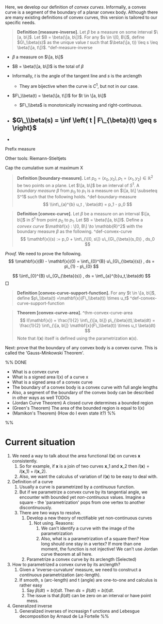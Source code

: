 Here, we develop our definition of *convex curves*. Informally, a convex curve is a segment of the boundary of a planar convex body. Although there are many existing definitions of convex curves, this version is tailored to our specific needs.

 > 
 > **Definition \[measure-inverse\].** Let $\beta$ be a measure on some interval $\[a, b\]$. Let $B = \beta(\[a, b\])$. For any $s \in \[0, B\]$, define $G\_\\beta(s)$ as the unique value $t$ such that $\beta(\[a, t)) \leq s \leq \beta(\[a, t\])$. ^def-measure-inverse

* $\beta$ a measure on $\[a, b\]$
* $B = \beta(\[a, b\])$ is the total of $\beta$ 
* Informally, $t$ is the angle of the tangent line and $s$ is the arclength
  * They are bijective when the curve is $C^1$, but not in our case.
* $F\_\\beta(t) = \beta(\[a, t\])$ for $t \in \[a, b\]$
  * $F\_\\beta$ is monotonically increasing and right-continuous.
* ## $G\_\\beta(s) = \inf \left{ t | F\_{\beta}(t) \geq s \right}$

* 

Prefix measure

Other tools: Riemann-Stieltjets

Cap the cumulative sum at maximum X

 > 
 > **Definition \[boundary-measure\].** Let $p_0 = (x_0, y_0), p_1 = (x_1, y_2) \in \mathbb{R}^2$ be two points on a plane. Let $\[a, b\]$ be an interval of $S^1$. A *boundary measure* $\beta$ from $p_0$ to $p_1$ is a measure on $\[a, b\] \subseteq S^1$ such that the following holds. ^def-boundary-measure
 > $$
 > \\int\_{a}^{b} u_t , \beta(dt) = p_1 - p_0
 > $$

 > 
 > **Definition \[convex-curve\].** Let $\beta$ be a measure on an interval $\[a, b\]$ in $S^1$ from point $p_0$ to $p_1$. Let $B = \beta(\[a, b\])$. Define a *convex curve* $\mathbf{x} : \[0, B\] \to \mathbb{R}^2$ with the boundary measure $\beta$ as the following. ^def-convex-curve
 > $$
 > \\mathbf{x}(s) := p_0 + \int\_{\[0, s\]} u\_{G\_{\beta}(s_0)} , ds_0
 > $$

*Proof.* We need to prove the following.
$$
\\mathbf{x}(B) - \mathbf{x}(0) = \int\_{0}^{B} u\_{G\_{\beta}(s)} , ds = p\_{1} - p\_{0}
$$

$$
\\int\_{0}^{B} u\_{G\_{\beta}(s)} , ds = \int\_{a}^{b}u_t,\beta(dt)
$$
□

 > 
 > **Definition \[convex-curve-support-function\].** For any $t \in \[a, b\]$, define $p\_\\beta(t) =\mathbf{x}(F\_\\beta(t)) \times u_t$ ^def-convex-curve-support-function

 > 
 > **Theorem \[convex-curve-area\].** ^thm-convex-curve-area
 > $$
 > I(\mathbf{x}) = \frac{1}{2} \int\_{\[a, b\]} p\_{\beta}(t),\beta(dt) = \frac{1}{2} \int\_{\[a, b\]} \mathbf{x}(F\_\\beta(t)) \times u_t \beta(dt)
 > $$
 > Note that $I(\mathbf{x})$ itself is defined using the parametrization $\mathbf{x}(s)$.

Next: prove that the boundary of any convex body is a convex curve. This is called the 'Gauss-Minkowski Theorem'.

%%
DONE

* What is a convex curve
* What is a signed area I(x) of a curve x
* What is a signed area of a convex curve
* The boundary of a convex body is a convex curve with full angle lengths
* Also, a segment of the boundary of the convex body can be described in other ways as well
  TODOs
* (Jordan Curve Theorem) A closed curve determines a bounded region
* (Green's Theorem) The area of the bounded region is equal to I(x)
* (Mamikon's Theorem) (How do I even state it?)
  %%

%%

# Current situation

1. We need a way to talk about the area functional $I(\mathbf{x})$ on curves $\mathbf{x}$ consistently.
   1. So for example, if $\mathbf{x}$ is a join of two curves $\mathbf{x}\_1$ and $\mathbf{x}\_2$ then $I(\mathbf{x}) = I(\mathbf{x}\_1) + I(\mathbf{x}\_2)$.
   1. Also, we want the calculus of variation of $I(\mathbf{x})$ to be easy to deal with. 
1. Definition of a curve
   1. Usually a curve is parametrized by a *continuous* function.
   1. But if we parametrize a convex curve by its tangential angle, we encounter with bounded yet *non-continuous* values. Imagine a square - the 'parametrization' pops from one vertex to another discontinuously.
   1. There are two ways to resolve.
      1. Develop a new theory of rectifiable yet non-continuous curves
         1. Not using. Reasons:
            1. We can't identify a curve with the image of the parametrization
            1. Also, what is a parametrization of a square then? How long should one stay in a vertex? If more than one moment, the function is not injective! We can't use Jordan curve theorem at all here.
      1. Parametrize a convex curve by its arclength (Selected)
1. How to parametrized a convex curve by its arclength?
   1. Given a 'inverse-curvature' measure, we need to construct a *continuous* parametrization (arc-length).
   1. If smooth, s (arc-length) and t (angle) are one-to-one and calculus is rather easy
      1. Say $\beta(dt) = b(t)dt$. Then $ds=\beta(dt)=b(t)dt$. 
      1. The issue is that $\beta(dt)$ can be zero on an interval or have point mess.
1. Generalized inverse
   1. Generalized inverses of increasign f unctions and Lebesgue decomposition by Arnaud de La Fortelle
      %%
